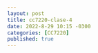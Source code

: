 ```yaml
---
layout: post
title: cc7220-clase-4
date: 2022-8-29 10:15 -0300
categories: [CC7220]
published: true
---
```



